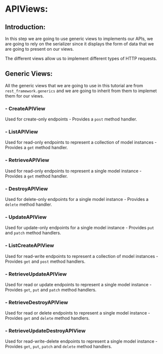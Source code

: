 # **APIViews:**

## **Introduction:**
In this step we are going to use generic views to implements our APIs, we are going to rely on the serializer since it displays the form of data that we are going to present on our views.

The different views allow us to implement different types of HTTP requests.

## **Generic Views:**
All the generic views that we are going to use in this tutorial are from `rest_framework.generics` and we are going to inherit from them to implemet them for our views.

### **- CreateAPIView**
Used for create-only endpoints - Provides a `post` method handler.

### **- ListAPIView**
Used for read-only endpoints to represent a collection of model instances - Provides a `get` method handler.

### **- RetrieveAPIView**
Used for read-only endpoints to represent a single model instance - Provides a `get` method handler.

### **- DestroyAPIView**
Used for delete-only endpoints for a single model instance - Provides a `delete` method handler.

### **- UpdateAPIView**
Used for update-only endpoints for a single model instance - Provides `put` and `patch` method handlers.

### **- ListCreateAPIView**
Used for read-write endpoints to represent a collection of model instances - Provides `get` and `post` method handlers.

### **- RetrieveUpdateAPIView**
Used for read or update endpoints to represent a single model instance - Provides `get`, `put` and `patch` method handlers.

### **- RetrieveDestroyAPIView**
Used for read or delete endpoints to represent a single model instance - Provides `get` and `delete` method handlers.

### **- RetrieveUpdateDestroyAPIView**
Used for read-write-delete endpoints to represent a single model instance - Provides `get`, `put`, `patch` and `delete` method handlers.